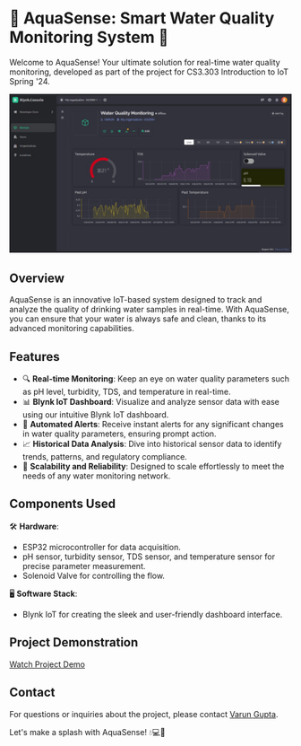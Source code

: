 # 🌊 AquaSense: Smart Water Quality Monitoring System 🌊

Welcome to AquaSense! Your ultimate solution for real-time water quality monitoring, developed as part of the project for CS3.303 Introduction to IoT Spring '24.

![AquaSense Dashboard](documents/dashboard.jpg)


## Overview

AquaSense is an innovative IoT-based system designed to track and analyze the quality of drinking water samples in real-time. With AquaSense, you can ensure that your water is always safe and clean, thanks to its advanced monitoring capabilities.

## Features

- 🔍 **Real-time Monitoring**: Keep an eye on water quality parameters such as pH level, turbidity, TDS, and temperature in real-time.
- 📊 **Blynk IoT Dashboard**: Visualize and analyze sensor data with ease using our intuitive Blynk IoT dashboard.
- 🚨 **Automated Alerts**: Receive instant alerts for any significant changes in water quality parameters, ensuring prompt action.
- 📈 **Historical Data Analysis**: Dive into historical sensor data to identify trends, patterns, and regulatory compliance.
- 🔧 **Scalability and Reliability**: Designed to scale effortlessly to meet the needs of any water monitoring network.

## Components Used

🛠 **Hardware**:
  - ESP32 microcontroller for data acquisition.
  - pH sensor, turbidity sensor, TDS sensor, and temperature sensor for precise parameter measurement.
  - Solenoid Valve for controlling the flow.

🖥 **Software Stack**:
  - Blynk IoT for creating the sleek and user-friendly dashboard interface.

## Project Demonstration

[Watch Project Demo](https://iiitaphyd-my.sharepoint.com/:v:/g/personal/varun_gup_students_iiit_ac_in/ESP-URgsV8NOpeov880dRXUBbM0NArsmWemxT46kDEo1uQ?nav=eyJyZWZlcnJhbEluZm8iOnsicmVmZXJyYWxBcHAiOiJPbmVEcml2ZUZvckJ1c2luZXNzIiwicmVmZXJyYWxBcHBQbGF0Zm9ybSI6IldlYiIsInJlZmVycmFsTW9kZSI6InZpZXciLCJyZWZlcnJhbFZpZXciOiJNeUZpbGVzTGlua0NvcHkifX0&e=Uddpeu)

## Contact

For questions or inquiries about the project, please contact [Varun Gupta](mailto:varun.gup@students.iiit.ac.in).

Let's make a splash with AquaSense! 💧💻🌟
